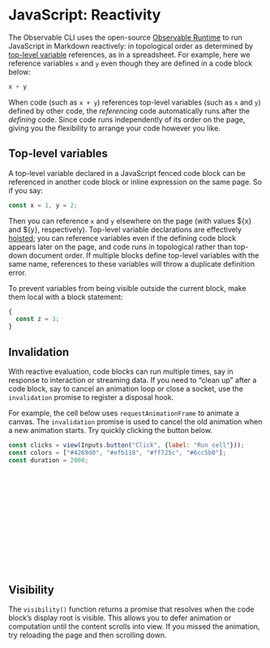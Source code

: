 # JavaScript: Reactivity

The Observable CLI uses the open-source [Observable Runtime](https://github.com/observablehq/runtime) to run JavaScript in Markdown reactively: in topological order as determined by [top-level variable](#top-level-variables) references, as in a spreadsheet. For example, here we reference variables `x` and `y` even though they are defined in a code block below:

```js echo
x + y
```

When code (such as `x + y`) references top-level variables (such as `x` and `y`) defined by other code, the *referencing* code automatically runs after the *defining* code. Since code runs independently of its order on the page, giving you the flexibility to arrange your code however you like.

## Top-level variables

A top-level variable declared in a JavaScript fenced code block can be referenced in another code block or inline expression on the same page. So if you say:

```js echo
const x = 1, y = 2;
```

Then you can reference `x` and `y` elsewhere on the page (with values ${x} and ${y}, respectively). Top-level variable declarations are effectively [hoisted](https://developer.mozilla.org/en-US/docs/Glossary/Hoisting); you can reference variables even if the defining code block appears later on the page, and code runs in topological rather than top-down document order. If multiple blocks define top-level variables with the same name, references to these variables will throw a duplicate definition error.

To prevent variables from being visible outside the current block, make them local with a block statement:

```js echo
{
  const z = 3;
}
```

## Invalidation

With reactive evaluation, code blocks can run multiple times, say in response to interaction or streaming data. If you need to “clean up” after a code block, say to cancel an animation loop or close a socket, use the `invalidation` promise to register a disposal hook.

For example, the cell below uses `requestAnimationFrame` to animate a canvas. The `invalidation` promise is used to cancel the old animation when a new animation starts. Try quickly clicking the button below.

```js
const clicks = view(Inputs.button("Click", {label: "Run cell"}));
const colors = ["#4269d0", "#efb118", "#ff725c", "#6cc5b0"];
const duration = 2000;
```

<canvas id="canvas" width="640" height="30" style="max-width: 100%; height: 30px;">

```js echo
const canvas = document.querySelector("#canvas");
const context = canvas.getContext("2d");
const color = colors[clicks % 4]; // cycle through colors on click
const start = performance.now(); // when the animation started

let frame = requestAnimationFrame(function tick(now) {
  const t = Math.min(1, (now - start) / duration);
  context.fillStyle = color;
  context.fillRect(0, 0, t * canvas.width, canvas.height);
  if (t < 1) frame = requestAnimationFrame(tick);
});

invalidation.then(() => cancelAnimationFrame(frame));
```

## Visibility

The `visibility()` function returns a promise that resolves when the code block’s display root is visible. This allows you to defer animation or computation until the content scrolls into view. If you missed the animation, try reloading the page and then scrolling down.

<canvas id="canvas2" width="640" height="30" style="max-width: 100%; height: 30px;">

```js echo
await visibility(); // wait until this node is visible

const canvas = document.querySelector("#canvas2");
const context = canvas.getContext("2d");
const start = performance.now();

let frame = requestAnimationFrame(function tick(now) {
  const t = Math.min(1, (now - start) / duration);
  context.fillStyle = "#a463f2";
  context.fillRect(0, 0, t * canvas.width, canvas.height);
  if (t < 1) frame = requestAnimationFrame(tick);
});
```

